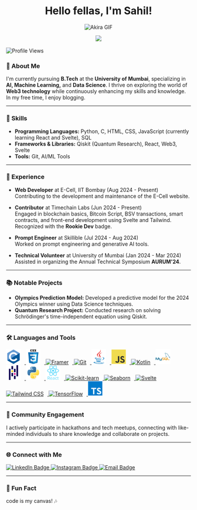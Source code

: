 <h1 align="center">Hello fellas, I'm Sahil!</h1>

<p align="center">
  <img src="https://camo.githubusercontent.com/3cb0d1f2a127b7b2a059d13e9d7540782b794fa327bac2f58c420cf2c060cf49/68747470733a2f2f692e706f7374696d672e63632f6e4c667374785a7a2f522e676966" alt="Akira GIF" />
</p>
<p align="center">
  <img src="https://readme-typing-svg.herokuapp.com?color=36BCF7&lines=AIML+Enthusiast+|+Perpetual+Learner+|+Blockchain+Explorer!" />
</p>

<p align="left"> 
  <img src="https://komarev.com/ghpvc/?username=sahilrane&label=Profile%20views&color=0e75b6&style=flat" alt="Profile Views" /> 
</p>

### 🌟 About Me
I'm currently pursuing **B.Tech** at the **University of Mumbai**, specializing in **AI, Machine Learning,** and **Data Science**. I thrive on exploring the world of **Web3 technology** while continuously enhancing my skills and knowledge. In my free time, I enjoy blogging.

---

### 🔭 Skills
- **Programming Languages:** Python, C, HTML, CSS, JavaScript (currently learning React and Svelte), SQL
- **Frameworks & Libraries:** Qiskit (Quantum Research), React, Web3, Svelte
- **Tools:** Git, AI/ML Tools

---

### 💼 Experience
- **Web Developer** at E-Cell, IIT Bombay (Aug 2024 - Present)  
  Contributing to the development and maintenance of the E-Cell website.
  
- **Contributor** at Timechain Labs (Jun 2024 - Present)  
  Engaged in blockchain basics, Bitcoin Script, BSV transactions, smart contracts, and front-end development using Svelte and Tailwind. Recognized with the **Rookie Dev** badge.

- **Prompt Engineer** at Skillible (Jul 2024 - Aug 2024)  
  Worked on prompt engineering and generative AI tools.

- **Technical Volunteer** at University of Mumbai (Jan 2024 - Mar 2024)  
  Assisted in organizing the Annual Technical Symposium **AURUM'24**.

---

### 📚 Notable Projects
- **Olympics Prediction Model:** Developed a predictive model for the 2024 Olympics winner using Data Science techniques.
- **Quantum Research Project:** Conducted research on solving Schrödinger's time-independent equation using Qiskit.

---

### 🛠️ Languages and Tools
<p align="left"> 
  <a href="https://www.cprogramming.com/" target="_blank" rel="noreferrer"> 
    <img src="https://raw.githubusercontent.com/devicons/devicon/master/icons/c/c-original.svg" alt="C" width="40" height="40" style="margin-right: 10px;"/> 
  </a> 
  <a href="https://www.w3schools.com/css/" target="_blank" rel="noreferrer"> 
    <img src="https://raw.githubusercontent.com/devicons/devicon/master/icons/css3/css3-original-wordmark.svg" alt="CSS3" width="40" height="40" style="margin-right: 10px;"/> 
  </a> 
  <a href="https://www.framer.com/" target="_blank" rel="noreferrer"> 
    <img src="https://www.vectorlogo.zone/logos/framer/framer-icon.svg" alt="Framer" width="40" height="40" style="margin-right: 10px;"/> 
  </a> 
  <a href="https://git-scm.com/" target="_blank" rel="noreferrer"> 
    <img src="https://www.vectorlogo.zone/logos/git-scm/git-scm-icon.svg" alt="Git" width="40" height="40" style="margin-right: 10px;"/> 
  </a> 
  <a href="https://www.java.com" target="_blank" rel="noreferrer"> 
    <img src="https://raw.githubusercontent.com/devicons/devicon/master/icons/java/java-original.svg" alt="Java" width="40" height="40" style="margin-right: 10px;"/> 
  </a> 
  <a href="https://developer.mozilla.org/en-US/docs/Web/JavaScript" target="_blank" rel="noreferrer"> 
    <img src="https://raw.githubusercontent.com/devicons/devicon/master/icons/javascript/javascript-original.svg" alt="JavaScript" width="40" height="40" style="margin-right: 10px;"/> 
  </a> 
  <a href="https://kotlinlang.org" target="_blank" rel="noreferrer"> 
    <img src="https://www.vectorlogo.zone/logos/kotlinlang/kotlinlang-icon.svg" alt="Kotlin" width="40" height="40" style="margin-right: 10px;"/> 
  </a> 
  <a href="https://www.mysql.com/" target="_blank" rel="noreferrer"> 
    <img src="https://raw.githubusercontent.com/devicons/devicon/master/icons/mysql/mysql-original-wordmark.svg" alt="MySQL" width="40" height="40" style="margin-right: 10px;"/> 
  </a> 
  <a href="https://pandas.pydata.org/" target="_blank" rel="noreferrer"> 
    <img src="https://raw.githubusercontent.com/devicons/devicon/2ae2a900d2f041da66e950e4d48052658d850630/icons/pandas/pandas-original.svg" alt="Pandas" width="40" height="40" style="margin-right: 10px;"/> 
  </a> 
  <a href="https://www.python.org" target="_blank" rel="noreferrer"> 
    <img src="https://raw.githubusercontent.com/devicons/devicon/master/icons/python/python-original.svg" alt="Python" width="40" height="40" style="margin-right: 10px;"/> 
  </a> 
  <a href="https://reactjs.org/" target="_blank" rel="noreferrer"> 
    <img src="https://raw.githubusercontent.com/devicons/devicon/master/icons/react/react-original-wordmark.svg" alt="React" width="40" height="40" style="margin-right: 10px;"/> 
  </a> 
  <a href="https://scikit-learn.org/" target="_blank" rel="noreferrer"> 
    <img src="https://upload.wikimedia.org/wikipedia/commons/0/05/Scikit_learn_logo_small.svg" alt="Scikit-learn" width="40" height="40" style="margin-right: 10px;"/> 
  </a> 
  <a href="https://seaborn.pydata.org/" target="_blank" rel="noreferrer"> 
    <img src="https://seaborn.pydata.org/_images/logo-mark-lightbg.svg" alt="Seaborn" width="40" height="40" style="margin-right: 10px;"/> 
  </a> 
  <a href="https://svelte.dev" target="_blank" rel="noreferrer"> 
    <img src="https://upload.wikimedia.org/wikipedia/commons/1/1b/Svelte_Logo.svg" alt="Svelte" width="40" height="40" style="margin-right: 10px;"/> 
  </a> 
  <a href="https://tailwindcss.com/" target="_blank" rel="noreferrer"> 
    <img src="https://www.vectorlogo.zone/logos/tailwindcss/tailwindcss-icon.svg" alt="Tailwind CSS" width="40" height="40" style="margin-right: 10px;"/> 
  </a> 
  <a href="https://www.tensorflow.org" target="_blank" rel="noreferrer"> 
    <img src="https://www.vectorlogo.zone/logos/tensorflow/tensorflow-icon.svg" alt="TensorFlow" width="40" height="40" style="margin-right: 10px;"/> 
  </a> 
  <a href="https://www.typescriptlang.org/" target="_blank" rel="noreferrer"> 
    <img src="https://raw.githubusercontent.com/devicons/devicon/master/icons/typescript/typescript-original.svg" alt="TypeScript" width="40" height="40" style="margin-right: 10px;"/> 
  </a> 
</p>

---

### 🤝 Community Engagement
I actively participate in hackathons and tech meetups, connecting with like-minded individuals to share knowledge and collaborate on projects.

---

### 🌐 Connect with Me
<p>
  <a href="https://linkedin.com/in/sahilrane">
    <img src="https://img.shields.io/badge/LinkedIn-blue?style=flat-square&logo=linkedin" alt="LinkedIn Badge" />
  </a>
  <a href="https://instagram.com/sahilrane._">
    <img src="https://img.shields.io/badge/Instagram-pink?style=flat-square&logo=instagram" alt="Instagram Badge" />
  </a>
  <a href="mailto:sahil.17922@sakec.ac.in">
    <img src="https://img.shields.io/badge/Email-red?style=flat-square&logo=gmail" alt="Email Badge" />
  </a>
</p>

---

### 🌟 Fun Fact
code is my canvas! 🎶
